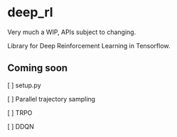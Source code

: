 # deep_rl

Very much a WIP, APIs subject to changing.

Library for Deep Reinforcement Learning in Tensorflow.

## Coming soon

[ ] setup.py

[ ] Parallel trajectory sampling

[ ] TRPO

[ ] DDQN

